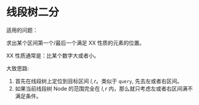 # 线段树二分

适用的问题： 

求出某个区间第一个/最后一个满足 XX 性质的元素的位置。

XX 性质通常是：比某个数字大或者小。

大致思路:

1. 首先在线段树上定位到目标区间 $l, r$。类似于 `query`, 先去左或者右区间。
2. 如果当前线段树 Node 的范围完全在 $l, r$ 内，那么就只考虑左或者右区间满不满足条件。